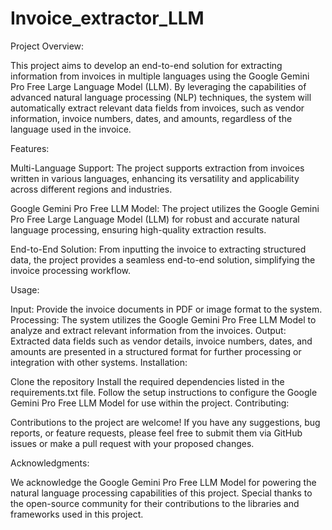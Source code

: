 # Invoice_extractor_LLM

Project Overview:

This project aims to develop an end-to-end solution for extracting information from invoices in multiple languages using the Google Gemini Pro Free Large Language Model (LLM). By leveraging the capabilities of advanced natural language processing (NLP) techniques, the system will automatically extract relevant data fields from invoices, such as vendor information, invoice numbers, dates, and amounts, regardless of the language used in the invoice.

Features:

Multi-Language Support: The project supports extraction from invoices written in various languages, enhancing its versatility and applicability across different regions and industries.

Google Gemini Pro Free LLM Model: The project utilizes the Google Gemini Pro Free Large Language Model (LLM) for robust and accurate natural language processing, ensuring high-quality extraction results.

End-to-End Solution: From inputting the invoice to extracting structured data, the project provides a seamless end-to-end solution, simplifying the invoice processing workflow.

Usage:

Input: Provide the invoice documents in PDF or image format to the system.
Processing: The system utilizes the Google Gemini Pro Free LLM Model to analyze and extract relevant information from the invoices.
Output: Extracted data fields such as vendor details, invoice numbers, dates, and amounts are presented in a structured format for further processing or integration with other systems.
Installation:

Clone the repository 
Install the required dependencies listed in the requirements.txt file.
Follow the setup instructions to configure the Google Gemini Pro Free LLM Model for use within the project.
Contributing:

Contributions to the project are welcome! If you have any suggestions, bug reports, or feature requests, please feel free to submit them via GitHub issues or make a pull request with your proposed changes.


Acknowledgments:

We acknowledge the Google Gemini Pro Free LLM Model for powering the natural language processing capabilities of this project.
Special thanks to the open-source community for their contributions to the libraries and frameworks used in this project.

